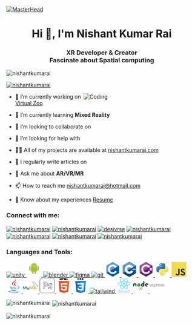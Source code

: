 [![MasterHead](https://blogger.googleusercontent.com/img/a/AVvXsEggydXL8QaymyTNepmedSjYv8y5vaTfWiW3STvKlOpveeo4V4ooYv7sJiWTHqK_UFJfklSlQH3YylBuiudRjKoa7gUupeEA7bFkiV-6FAKzVdZXMwNT9BMozy9sZaFKs1M7DqPhM1d-akUIC9bQlapq0n9vSxPbbj9vNd8JIaJhvPwyUmsELjENabR8cQ)]()
<h1 align="center">Hi 👋, I'm Nishant Kumar Rai</h1>
<h3 align="center">XR Developer & Creator <br> Fascinate about Spatial computing </h3>


<p align="left"> <img src="https://komarev.com/ghpvc/?username=nishantkumarai&label=Profile%20views&color=0e75b6&style=flat" alt="nishantkumarai" /> </p>

<p align="left"> <a href="https://twitter.com/nishantkumarai" target="blank"><img src="https://img.shields.io/twitter/follow/nishantkumarai?logo=twitter&style=for-the-badge" alt="nishantkumarai" /></a> </p>

<img align="right" alt="Coding" width="300" src="https://cdn.dribbble.com/users/846207/screenshots/3642522/vr-character-for-dribbble.gif">

- 🔭 I’m currently working on [Virtual Zoo]()

- 🌱 I’m currently learning **Mixed Reality**

- 👯 I’m looking to collaborate on []()

- 🤝 I’m looking for help with []()

- 👨‍💻 All of my projects are available at [nishantkumarai.com]()

- 📝 I regularly write articles on []()

- 💬 Ask me about **AR/VR/MR**

- 📫 How to reach me [nishantkumarai@hotmail.com]()

- 📄 Know about my experiences [Resume]()

<h3 align="left">Connect with me:</h3>
<p align="left">
<a href="https://twitter.com/nishantkumarai" target="blank"><img align="center" src="https://raw.githubusercontent.com/rahuldkjain/github-profile-readme-generator/master/src/images/icons/Social/twitter.svg" alt="nishantkumarai" height="30" width="40" /></a>
<a href="https://linkedin.com/in/nishantkumarai" target="blank"><img align="center" src="https://raw.githubusercontent.com/rahuldkjain/github-profile-readme-generator/master/src/images/icons/Social/linked-in-alt.svg" alt="nishantkumarai" height="30" width="40" /></a>
<a href="https://instagram.com/desivrse" target="blank"><img align="center" src="https://raw.githubusercontent.com/rahuldkjain/github-profile-readme-generator/master/src/images/icons/Social/instagram.svg" alt="desivrse" height="30" width="40" /></a>
<a href="https://www.behance.net/nishantkumarai" target="blank"><img align="center" src="https://raw.githubusercontent.com/rahuldkjain/github-profile-readme-generator/master/src/images/icons/Social/behance.svg" alt="nishantkumarai" height="30" width="40" /></a>
<a href="https://www.youtube.com/c/nishantkumarai" target="blank"><img align="center" src="https://raw.githubusercontent.com/rahuldkjain/github-profile-readme-generator/master/src/images/icons/Social/youtube.svg" alt="nishantkumarai" height="30" width="40" /></a>
<a href="https://www.leetcode.com/nishantkumarai" target="blank"><img align="center" src="https://raw.githubusercontent.com/rahuldkjain/github-profile-readme-generator/master/src/images/icons/Social/leet-code.svg" alt="nishantkumarai" height="30" width="40" /></a>
<a href="https://auth.geeksforgeeks.org/user/nishantkumarai" target="blank"><img align="center" src="https://raw.githubusercontent.com/rahuldkjain/github-profile-readme-generator/master/src/images/icons/Social/geeks-for-geeks.svg" alt="nishantkumarai" height="30" width="40" /></a>
</p>

<h3 align="left">Languages and Tools:</h3>
<p align="left"> 
<a href="https://unity.com/" target="_blank" rel="noreferrer"> <img src="https://www.vectorlogo.zone/logos/unity3d/unity3d-icon.svg" alt="unity" width="40" height="40"/> </a>
<a href="https://developer.android.com" target="_blank" rel="noreferrer"> <img src="https://raw.githubusercontent.com/devicons/devicon/master/icons/android/android-original-wordmark.svg" alt="android" width="40" height="40"/> </a> <a href="https://www.blender.org/" target="_blank" rel="noreferrer"> <img src="https://download.blender.org/branding/community/blender_community_badge_white.svg" alt="blender" width="40" height="40"/> </a> 
<a href="https://www.figma.com/" target="_blank" rel="noreferrer"> <img src="https://www.vectorlogo.zone/logos/figma/figma-icon.svg" alt="figma" width="40" height="40"/> </a> 
<a href="https://git-scm.com/" target="_blank" rel="noreferrer"> <img src="https://www.vectorlogo.zone/logos/git-scm/git-scm-icon.svg" alt="git" width="40" height="40"/> </a> 
<a href="https://www.cprogramming.com/" target="_blank" rel="noreferrer"> <img src="https://raw.githubusercontent.com/devicons/devicon/master/icons/c/c-original.svg" alt="c" width="40" height="40"/> </a> 
<a href="https://www.w3schools.com/cpp/" target="_blank" rel="noreferrer"> <img src="https://raw.githubusercontent.com/devicons/devicon/master/icons/cplusplus/cplusplus-original.svg" alt="cplusplus" width="40" height="40"/> </a> 
<a href="https://www.w3schools.com/cs/" target="_blank" rel="noreferrer"> <img src="https://raw.githubusercontent.com/devicons/devicon/master/icons/csharp/csharp-original.svg" alt="csharp" width="40" height="40"/> </a> 
<a href="https://www.python.org" target="_blank" rel="noreferrer"> <img src="https://raw.githubusercontent.com/devicons/devicon/master/icons/python/python-original.svg" alt="python" width="40" height="40"/> </a> 
<a href="https://developer.mozilla.org/en-US/docs/Web/JavaScript" target="_blank" rel="noreferrer"> <img src="https://raw.githubusercontent.com/devicons/devicon/master/icons/javascript/javascript-original.svg" alt="javascript" width="40" height="40"/> </a>
<a href="https://www.java.com" target="_blank" rel="noreferrer"> <img src="https://raw.githubusercontent.com/devicons/devicon/master/icons/java/java-original.svg" alt="java" width="40" height="40"/> </a>
<a href="https://www.mysql.com/" target="_blank" rel="noreferrer"> <img src="https://raw.githubusercontent.com/devicons/devicon/master/icons/mysql/mysql-original-wordmark.svg" alt="mysql" width="40" height="40"/> </a> 
<a href="https://www.photoshop.com/en" target="_blank" rel="noreferrer"> <img src="https://raw.githubusercontent.com/devicons/devicon/master/icons/photoshop/photoshop-line.svg" alt="photoshop" width="40" height="40"/> </a> 
<a href="https://www.w3.org/html/" target="_blank" rel="noreferrer"> <img src="https://raw.githubusercontent.com/devicons/devicon/master/icons/html5/html5-original-wordmark.svg" alt="html5" width="40" height="40"/> </a> 
<a href="https://www.w3schools.com/css/" target="_blank" rel="noreferrer"> <img src="https://raw.githubusercontent.com/devicons/devicon/master/icons/css3/css3-original-wordmark.svg" alt="css3" width="40" height="40"/> </a> 
<a href="https://tailwindcss.com/" target="_blank" rel="noreferrer"> <img src="https://www.vectorlogo.zone/logos/tailwindcss/tailwindcss-icon.svg" alt="tailwind" width="40" height="40"/> </a>
<a href="https://reactjs.org/" target="_blank" rel="noreferrer"> <img src="https://raw.githubusercontent.com/devicons/devicon/master/icons/react/react-original-wordmark.svg" alt="react" width="40" height="40"/> </a>
<a href="https://nodejs.org" target="_blank" rel="noreferrer"> <img src="https://raw.githubusercontent.com/devicons/devicon/master/icons/nodejs/nodejs-original-wordmark.svg" alt="nodejs" width="40" height="40"/> </a> 
<a href="https://expressjs.com" target="_blank" rel="noreferrer"> <img src="https://raw.githubusercontent.com/devicons/devicon/master/icons/express/express-original-wordmark.svg" alt="express" width="40" height="40"/> </a> 
</p>

<p><img align="left" src="https://github-readme-stats.vercel.app/api/top-langs?username=nishantkumarai&show_icons=true&locale=en&layout=compact" alt="nishantkumarai" /></p>

<p>&nbsp;<img align="center" src="https://github-readme-stats.vercel.app/api?username=nishantkumarai&show_icons=true&locale=en" alt="nishantkumarai" /></p>

<p><img align="center" src="https://github-readme-streak-stats.herokuapp.com/?user=nishantkumarai&" alt="nishantkumarai" /></p>
